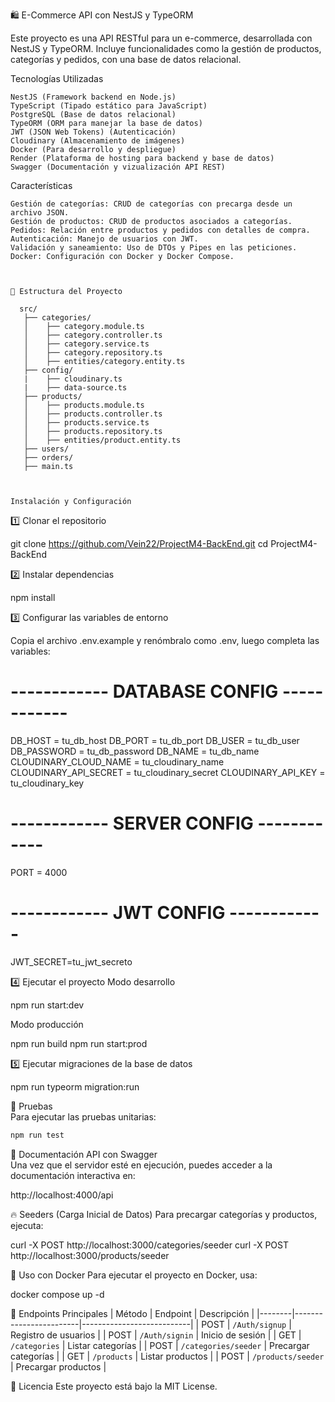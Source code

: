 🛍️ E-Commerce API con NestJS y TypeORM

Este proyecto es una API RESTful para un e-commerce, desarrollada con NestJS y TypeORM. Incluye funcionalidades como la gestión de productos, categorías y pedidos, con una base de datos relacional.



Tecnologías Utilizadas

    NestJS (Framework backend en Node.js)
    TypeScript (Tipado estático para JavaScript)
    PostgreSQL (Base de datos relacional)
    TypeORM (ORM para manejar la base de datos)
    JWT (JSON Web Tokens) (Autenticación)
    Cloudinary (Almacenamiento de imágenes)
    Docker (Para desarrollo y despliegue)
    Render (Plataforma de hosting para backend y base de datos)
    Swagger (Documentación y vizualización API REST)



   Características

    Gestión de categorías: CRUD de categorías con precarga desde un archivo JSON.
    Gestión de productos: CRUD de productos asociados a categorías.
    Pedidos: Relación entre productos y pedidos con detalles de compra.
    Autenticación: Manejo de usuarios con JWT.
    Validación y saneamiento: Uso de DTOs y Pipes en las peticiones.
    Docker: Configuración con Docker y Docker Compose.



    📂 Estructura del Proyecto

      src/
       ├── categories/
       │    ├── category.module.ts
       │    ├── category.controller.ts
       │    ├── category.service.ts
       │    ├── category.repository.ts
       │    ├── entities/category.entity.ts
       ├── config/
       |    ├── cloudinary.ts
       |    ├── data-source.ts
       ├── products/
       │    ├── products.module.ts
       │    ├── products.controller.ts
       │    ├── products.service.ts
       │    ├── products.repository.ts
       │    ├── entities/product.entity.ts
       ├── users/
       ├── orders/
       ├── main.ts



    Instalación y Configuración
1️⃣ Clonar el repositorio

git clone https://github.com/Vein22/ProjectM4-BackEnd.git
cd ProjectM4-BackEnd

2️⃣ Instalar dependencias

npm install

3️⃣ Configurar las variables de entorno

Copia el archivo .env.example y renómbralo como .env, luego completa las variables:

# ------------ DATABASE CONFIG ------------

DB_HOST = tu_db_host
DB_PORT = tu_db_port
DB_USER = tu_db_user
DB_PASSWORD = tu_db_password
DB_NAME = tu_db_name
CLOUDINARY_CLOUD_NAME = tu_cloudinary_name
CLOUDINARY_API_SECRET = tu_cloudinary_secret
CLOUDINARY_API_KEY = tu_cloudinary_key

# ------------ SERVER CONFIG ------------

PORT = 4000

# ------------ JWT CONFIG ------------

JWT_SECRET=tu_jwt_secreto



4️⃣ Ejecutar el proyecto
Modo desarrollo

npm run start:dev

Modo producción

npm run build
npm run start:prod

5️⃣ Ejecutar migraciones de la base de datos

npm run typeorm migration:run



🧪 Pruebas  
Para ejecutar las pruebas unitarias:  

```sh
npm run test
```


📖 Documentación API con Swagger  
Una vez que el servidor esté en ejecución, puedes acceder a la documentación interactiva en:  

http://localhost:4000/api



🔥 Seeders (Carga Inicial de Datos)
Para precargar categorías y productos, ejecuta:

curl -X POST http://localhost:3000/categories/seeder
curl -X POST http://localhost:3000/products/seeder



🐳 Uso con Docker
Para ejecutar el proyecto en Docker, usa:

docker compose up -d



📌 Endpoints Principales
| Método | Endpoint               | Descripción               |
|--------|------------------------|---------------------------|
| POST   | `/Auth/signup`         | Registro de usuarios      |
| POST   | `/Auth/signin`         | Inicio de sesión          |
| GET    | `/categories`          | Listar categorías         |
| POST   | `/categories/seeder`   | Precargar categorías      |
| GET    | `/products`            | Listar productos          |
| POST   | `/products/seeder`     | Precargar productos       |



📜 Licencia
Este proyecto está bajo la MIT License.
